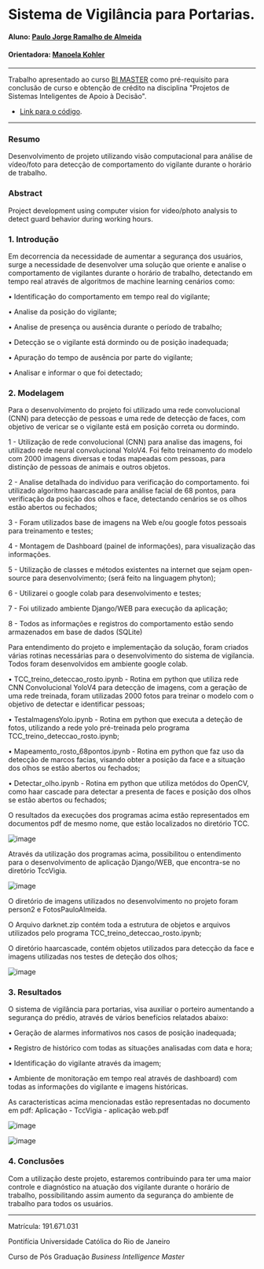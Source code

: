 # Sistema de Vigilância para Portarias.

#### Aluno: [Paulo Jorge Ramalho de Almeida](https://github.com/paulojrapuc)
#### Orientadora: [Manoela Kohler](https://github.com/manoelakohler)

---

Trabalho apresentado ao curso [BI MASTER](https://ica.puc-rio.ai/bi-master) como pré-requisito para conclusão de curso e obtenção de crédito na disciplina "Projetos de Sistemas Inteligentes de Apoio à Decisão".

- [Link para o código](https://github.com/paulojrapuc/TCC). 

---

### Resumo

Desenvolvimento de projeto utilizando visão computacional para análise de vídeo/foto para detecção de comportamento do vigilante durante o horário de trabalho.

### Abstract

Project development using computer vision for video/photo analysis to detect guard behavior during working hours.

### 1. Introdução

Em decorrencia da necessidade de aumentar a segurança dos usuários, surge a necessidade de desenvolver uma solução que oriente e analise o comportamento de vigilantes durante o horário de trabalho, detectando em tempo real através de algoritmos de machine learning cenários como: 

• Identificação do comportamento em tempo real do vigilante;

• Analise da posição do vigilante;

• Analise de presença  ou ausência durante o período de trabalho;

• Detecção se o vigilante está dormindo ou de posição inadequada;

• Apuração do tempo de ausência por parte do vigilante;

• Analisar e informar o que foi detectado;

### 2. Modelagem

Para o desenvolvimento do projeto foi utilizado uma rede convolucional (CNN) para detecção de pessoas e uma rede de detecção de faces, com objetivo de vericar se o vigilante está em posição correta ou dormindo.

1 - Utilização de rede convolucional (CNN) para analise das imagens, foi utilizado rede neural convolucional YoloV4. Foi feito treinamento do modelo com 2000 imagens diversas e todas mapeadas com pessoas, para distinção de pessoas de animais e outros objetos. 

2 - Analise detalhada do individuo para verificação do comportamento. foi utilizado algoritmo haarcascade para análise facial de 68 pontos, para verificação da posição dos olhos e face, detectando cenários se os olhos estão abertos ou fechados;

3 - Foram utilizados base de imagens na Web e/ou google fotos pessoais para treinamento e testes;

4 - Montagem de Dashboard (painel de informações), para visualização das informações.

5 - Utilização de classes e métodos existentes na internet que sejam open-source para desenvolvimento; (será feito na linguagem phyton);

6 - Utilizarei o google colab para desenvolvimento e testes;

7 - Foi utilizado ambiente Django/WEB para execução da aplicação;

8 - Todos as informações e registros do comportamento estão sendo armazenados em base de dados (SQLite)

Para entendimento do projeto e implementação da solução, foram criados várias rotinas necessárias para o desenvolvimento do sistema de vigilancia.
Todos foram desenvolvidos em ambiente google colab.

•  TCC_treino_deteccao_rosto.ipynb - Rotina em python que utiliza rede CNN Convolucional YoloV4 para detecção de imagens, com a geração de uma rede treinada, foram utilizadas 2000 fotos para treinar o modelo com o objetivo de detectar e identificar pessoas;

•  TestaImagensYolo.ipynb - Rotina em python que executa a deteção de fotos, utilizando a rede yolo pré-treinada pelo programa TCC_treino_deteccao_rosto.ipynb;  

•  Mapeamento_rosto_68pontos.ipynb - Rotina em python que faz uso da detecção de marcos facias, visando obter a posição da face e a situação dos olhos se estão abertos ou fechados;

•  Detectar_olho.ipynb - Rotina em python que utiliza metódos do OpenCV, como haar cascade para detectar a presenta de faces e posição dos olhos se estão abertos ou fechados;

O resultados da execuções dos programas acima estão representados em documentos pdf de mesmo nome, que estão localizados no diretório TCC.

![image](https://user-images.githubusercontent.com/73618787/134441314-b87e9d58-41b2-4c5a-98a5-abc9fc970a0d.png)

Através da utilização dos programas acima, possibilitou o entendimento para o desenvolvimento de aplicação Django/WEB, que encontra-se no diretório TccVigia.

![image](https://user-images.githubusercontent.com/73618787/134441473-eb7b58ad-6518-428b-bbb4-87c31a7410df.png)

O diretório de imagens utilizados no desenvolvimento no projeto foram person2 e FotosPauloAlmeida.

O Arquivo darknet.zip contém toda a estrutura de objetos e arquivos utilizados pelo programa TCC_treino_deteccao_rosto.ipynb;

O diretório haarcascade, contém objetos utilizados para detecção da face e imagens utilizadas nos testes de deteção dos olhos; 

![image](https://user-images.githubusercontent.com/73618787/134442444-ba853ebf-f3a8-437e-813c-774c929e7210.png)


### 3. Resultados

O sistema de vigilância para portarias, visa auxiliar o porteiro aumentando a segurança do prédio, através de vários benefícios relatados abaixo:

•	Geração de alarmes informativos nos casos de posição inadequada;

•	Registro de histórico com todas as situações analisadas com data e hora;

•	Identificação do vigilante através da imagem;

•	Ambiente de monitoração em tempo real através de dashboard) com  todas as informações do vigilante e imagens históricas.

As caracteristicas acima mencionadas estão representadas no documento em pdf: Aplicação - TccVigia - aplicação web.pdf

![image](https://user-images.githubusercontent.com/73618787/134441337-2f181221-ab19-46d1-a4eb-9f0eeb9e0ac2.png)

![image](https://user-images.githubusercontent.com/73618787/134443033-fb03d7af-88f0-4652-af67-6ca9fa0982d8.png)


### 4. Conclusões

Com a utilização deste projeto, estaremos contribuindo para ter uma maior controle e diagnóstico na atuação dos vigilante durante o horário de trabalho, possibilitando assim aumento da segurança do ambiente de trabalho para todos os usuários.

---

Matrícula: 191.671.031

Pontifícia Universidade Católica do Rio de Janeiro

Curso de Pós Graduação *Business Intelligence Master*
